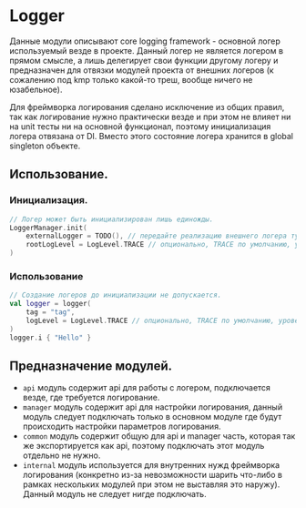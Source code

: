 # Logger

Данные модули описывают core logging framework - основной логер используемый везде в проекте. Данный логер не является
логером в прямом смысле, а лишь делегирует свои функции другому логеру и предназначен для отвязки модулей проекта от
внешних логеров (к сожалению под kmp только какой-то треш, вообще ничего не юзабельное).

Для фреймворка логирования сделано исключение из общих правил, так как логирование нужно практически везде и при этом не
влияет ни на unit тесты ни на основной функционал, поэтому инициализация логера отвязана от DI. Вместо этого состояние
логера хранится в global singleton объекте.

## Использование.

### Инициализация.

```kotlin
// Логер может быть инициализирован лишь единожды.
LoggerManager.init(
    externalLogger = TODO(), // передайте реализацию внешнего логера тут.
    rootLogLevel = LogLevel.TRACE // опционально, TRACE по умолчанию, уровень логирования.
)
```

### Использование

```kotlin
// Создание логеров до инициализации не допускается.
val logger = logger(
    tag = "tag",
    logLevel = LogLevel.TRACE // опционально, TRACE по умолчанию, уровень логирования.
)
logger.i { "Hello" }
```

## Предназначение модулей.

* `api` модуль содержит api для работы с логером, подключается везде, где требуется логирование.
* `manager` модуль содержит api для настройки логирования, данный модуль следует подключать только в основном модуле где
  будут происходить настройки параметров логирования.
* `common` модуль содержит общую для api и manager часть, которая так же экспортируется как api, поэтому подключать этот
  модуль отдельно не нужно.
* `internal` модуль используется для внутренних нужд фреймворка логирования (конкретно из-за невозможности шарить
  что-либо в рамках нескольких модулей при этом не выставляя это наружу). Данный модуль не следует нигде подключать.
